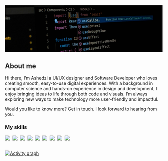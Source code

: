 ![](./header.jpg)

## About me

Hi there, I’m Ashedzi a UI/UX designer and Software Developer who loves creating smooth, 
easy-to-use digital experiences. With a background in computer science and hands-on 
experience in design and development, I enjoy bringing ideas to life through both code and 
visuals. I’m always exploring new ways to make technology more user-friendly and impactful. 

Would you like to know more? Get in touch. I look forward to hearing 
from you.

### My skills
<p>
  <img src="https://img.shields.io/badge/code-javascript-informational?style=for-the-badge&logo=javascript&logoColor=white&color=7044A8"/>&nbsp;
  <img src="https://img.shields.io/badge/code-typescript-informational?style=for-the-badge&logo=typescript&logoColor=white&color=7044A8")/>&nbsp;
  <img src="https://img.shields.io/badge/code-react-informational?style=for-the-badge&logo=react&logoColor=white&color=7044A8")/>&nbsp;
  <img src="https://img.shields.io/badge/code-java-informational?style=for-the-badge&logo=coffeescript&logoColor=white&color=7044A8")/>&nbsp;
  <img src="https://img.shields.io/badge/code-c#-informational?style=for-the-badge&logo=coffeescript&logoColor=white&color=7044A8")/>&nbsp;
  <img src="https://img.shields.io/badge/code-python-informational?style=for-the-badge&logo=python&logoColor=white&color=7044A8")/>&nbsp;
  <img src="https://img.shields.io/badge/web-html-informational?style=for-the-badge&logo=html5&logoColor=white&color=7044A8")/>&nbsp;
  <img src="https://img.shields.io/badge/web-css-informational?style=for-the-badge&logo=css3&logoColor=white&color=7044A8")/>&nbsp;
  <img src="https://img.shields.io/badge/db-mysql-informational?style=for-the-badge&logo=mysql&logoColor=white&color=7044A8")/>&nbsp;
</p>

##

[![Activity graph](https://github-readme-activity-graph.vercel.app/graph?username=ashedzi&theme=gotham&hide_border=true)](https://github.com/ashutosh00710/github-readme-activity-graph)

<!---

<!--
**ashedzi/ashedzi** is a ✨ _special_ ✨ repository because its `README.md` (this file) appears on your GitHub profile.

Here are some ideas to get you started:

- 🔭 I’m currently working on ...
- 🌱 I’m currently learning ...
- 👯 I’m looking to collaborate on ...
- 🤔 I’m looking for help with ...
- 💬 Ask me about ...
- 📫 How to reach me: ...
- 😄 Pronouns: ...
- ⚡ Fun fact: ...
-->
